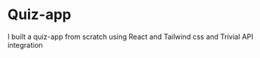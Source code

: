 # Quiz-app
I built a quiz-app from scratch using React and Tailwind css and Trivial API integration

